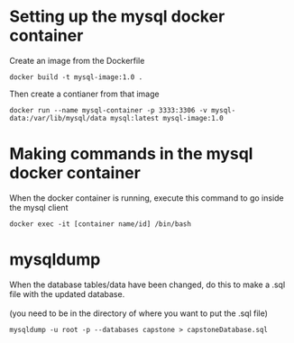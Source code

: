 # Setting up the mysql docker container
Create an image from the Dockerfile
```
docker build -t mysql-image:1.0 .
```

Then create a contianer from that image
```
docker run --name mysql-container -p 3333:3306 -v mysql-data:/var/lib/mysql/data mysql:latest mysql-image:1.0
```

# Making commands in the mysql docker container 
When the docker container is running, execute this command to go inside the mysql client
```
docker exec -it [container name/id] /bin/bash
```

# mysqldump
When the database tables/data have been changed, do this to make a .sql file with the updated database. <br><br>
(you need to be in the directory of where you want to put the .sql file)
```
mysqldump -u root -p --databases capstone > capstoneDatabase.sql
```

